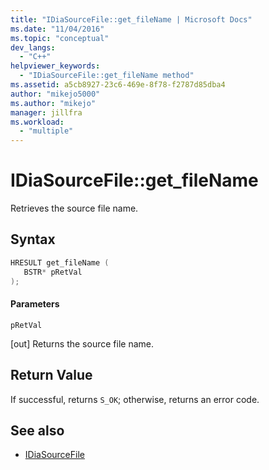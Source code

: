 ```yaml
---
title: "IDiaSourceFile::get_fileName | Microsoft Docs"
ms.date: "11/04/2016"
ms.topic: "conceptual"
dev_langs:
  - "C++"
helpviewer_keywords:
  - "IDiaSourceFile::get_fileName method"
ms.assetid: a5cb8927-23c6-469e-8f78-f2787d85dba4
author: "mikejo5000"
ms.author: "mikejo"
manager: jillfra
ms.workload:
  - "multiple"
---
```

# IDiaSourceFile::get_fileName
Retrieves the source file name.

## Syntax

```C++
HRESULT get_fileName ( 
   BSTR* pRetVal
);
```

#### Parameters
 `pRetVal`

[out] Returns the source file name.

## Return Value
 If successful, returns `S_OK`; otherwise, returns an error code.

## See also
- [IDiaSourceFile](../../debugger/debug-interface-access/idiasourcefile.md)